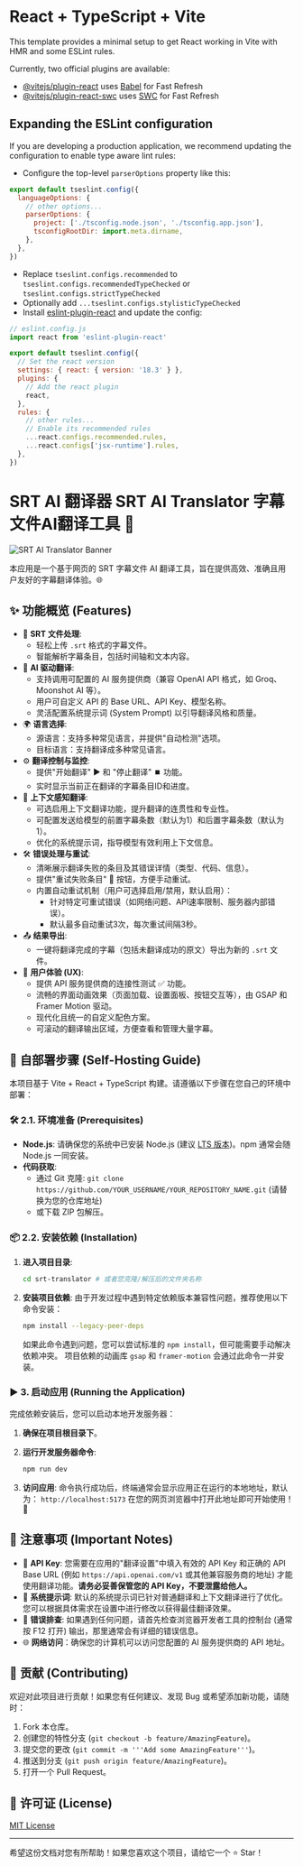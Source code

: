 # React + TypeScript + Vite

This template provides a minimal setup to get React working in Vite with HMR and some ESLint rules.

Currently, two official plugins are available:

- [@vitejs/plugin-react](https://github.com/vitejs/vite-plugin-react/blob/main/packages/plugin-react/README.md) uses [Babel](https://babeljs.io/) for Fast Refresh
- [@vitejs/plugin-react-swc](https://github.com/vitejs/vite-plugin-react-swc) uses [SWC](https://swc.rs/) for Fast Refresh

## Expanding the ESLint configuration

If you are developing a production application, we recommend updating the configuration to enable type aware lint rules:

- Configure the top-level `parserOptions` property like this:

```js
export default tseslint.config({
  languageOptions: {
    // other options...
    parserOptions: {
      project: ['./tsconfig.node.json', './tsconfig.app.json'],
      tsconfigRootDir: import.meta.dirname,
    },
  },
})
```

- Replace `tseslint.configs.recommended` to `tseslint.configs.recommendedTypeChecked` or `tseslint.configs.strictTypeChecked`
- Optionally add `...tseslint.configs.stylisticTypeChecked`
- Install [eslint-plugin-react](https://github.com/jsx-eslint/eslint-plugin-react) and update the config:

```js
// eslint.config.js
import react from 'eslint-plugin-react'

export default tseslint.config({
  // Set the react version
  settings: { react: { version: '18.3' } },
  plugins: {
    // Add the react plugin
    react,
  },
  rules: {
    // other rules...
    // Enable its recommended rules
    ...react.configs.recommended.rules,
    ...react.configs['jsx-runtime'].rules,
  },
})
```

# SRT AI 翻译器 SRT AI Translator 字幕文件AI翻译工具 🚀

![SRT AI Translator Banner](https://your-image-url-here.com/banner.png) <!-- 建议您创建一个项目横幅图片并替换此链接 -->

本应用是一个基于网页的 SRT 字幕文件 AI 翻译工具，旨在提供高效、准确且用户友好的字幕翻译体验。🌐

## ✨ 功能概览 (Features)

*   📄 **SRT 文件处理**:
    *   轻松上传 `.srt` 格式的字幕文件。
    *   智能解析字幕条目，包括时间轴和文本内容。
*   🤖 **AI 驱动翻译**:
    *   支持调用可配置的 AI 服务提供商（兼容 OpenAI API 格式，如 Groq、Moonshot AI 等）。
    *   用户可自定义 API 的 Base URL、API Key、模型名称。
    *   灵活配置系统提示词 (System Prompt) 以引导翻译风格和质量。
*   🌍 **语言选择**:
    *   源语言：支持多种常见语言，并提供"自动检测"选项。
    *   目标语言：支持翻译成多种常见语言。
*   ⚙️ **翻译控制与监控**:
    *   提供"开始翻译" ▶️ 和 "停止翻译" ⏹️ 功能。
    *   实时显示当前正在翻译的字幕条目ID和进度。
*   🔗 **上下文感知翻译**:
    *   可选启用上下文翻译功能，提升翻译的连贯性和专业性。
    *   可配置发送给模型的前置字幕条数（默认为1）和后置字幕条数（默认为1）。
    *   优化的系统提示词，指导模型有效利用上下文信息。
*   🛠️ **错误处理与重试**:
    *   清晰展示翻译失败的条目及其错误详情（类型、代码、信息）。
    *   提供"重试失败条目" 🔁 按钮，方便手动重试。
    *   内置自动重试机制（用户可选择启用/禁用，默认启用）：
        *   针对特定可重试错误（如网络问题、API速率限制、服务器内部错误）。
        *   默认最多自动重试3次，每次重试间隔3秒。
*   📤 **结果导出**:
    *   一键将翻译完成的字幕（包括未翻译成功的原文）导出为新的 `.srt` 文件。
*   🎨 **用户体验 (UX)**:
    *   提供 API 服务提供商的连接性测试 ✅ 功能。
    *   流畅的界面动画效果（页面加载、设置面板、按钮交互等），由 GSAP 和 Framer Motion 驱动。
    *   现代化且统一的自定义配色方案。
    *   可滚动的翻译输出区域，方便查看和管理大量字幕。

## 🚀 自部署步骤 (Self-Hosting Guide)

本项目基于 Vite + React + TypeScript 构建。请遵循以下步骤在您自己的环境中部署：

### 🛠️ 2.1. 环境准备 (Prerequisites)

*   **Node.js**: 请确保您的系统中已安装 Node.js (建议 [LTS 版本](https://nodejs.org/))。npm 通常会随 Node.js 一同安装。
*   **代码获取**:
    *   通过 Git 克隆: `git clone https://github.com/YOUR_USERNAME/YOUR_REPOSITORY_NAME.git` (请替换为您的仓库地址)
    *   或下载 ZIP 包解压。

### 📦 2.2. 安装依赖 (Installation)

1.  **进入项目目录**:
    ```bash
    cd srt-translator # 或者您克隆/解压后的文件夹名称
    ```

2.  **安装项目依赖**:
    由于开发过程中遇到特定依赖版本兼容性问题，推荐使用以下命令安装：
    ```bash
    npm install --legacy-peer-deps
    ```
    如果此命令遇到问题，您可以尝试标准的 `npm install`，但可能需要手动解决依赖冲突。
    项目依赖的动画库 `gsap` 和 `framer-motion` 会通过此命令一并安装。

### ▶️ 3. 启动应用 (Running the Application)

完成依赖安装后，您可以启动本地开发服务器：

1.  **确保在项目根目录下**。

2.  **运行开发服务器命令**:
    ```bash
    npm run dev
    ```

3.  **访问应用**:
    命令执行成功后，终端通常会显示应用正在运行的本地地址，默认为：
    `http://localhost:5173`
    在您的网页浏览器中打开此地址即可开始使用！ 🎉

## 📝 注意事项 (Important Notes)

*   🔑 **API Key**: 您需要在应用的"翻译设置"中填入有效的 API Key 和正确的 API Base URL (例如 `https://api.openai.com/v1` 或其他兼容服务商的地址) 才能使用翻译功能。**请务必妥善保管您的 API Key，不要泄露给他人。**
*   🧠 **系统提示词**: 默认的系统提示词已针对普通翻译和上下文翻译进行了优化。您可以根据具体需求在设置中进行修改以获得最佳翻译效果。
*   🐛 **错误排查**: 如果遇到任何问题，请首先检查浏览器开发者工具的控制台 (通常按 F12 打开) 输出，那里通常会有详细的错误信息。
*   🌐 **网络访问**：确保您的计算机可以访问您配置的 AI 服务提供商的 API 地址。

## 🤝 贡献 (Contributing)

欢迎对此项目进行贡献！如果您有任何建议、发现 Bug 或希望添加新功能，请随时：
1.  Fork 本仓库。
2.  创建您的特性分支 (`git checkout -b feature/AmazingFeature`)。
3.  提交您的更改 (`git commit -m '''Add some AmazingFeature'''`)。
4.  推送到分支 (`git push origin feature/AmazingFeature`)。
5.  打开一个 Pull Request。

## 📄 许可证 (License)

[MIT License](LICENSE.md) <!-- 您可以后续添加一个 MIT 许可证文件 -->

---
希望这份文档对您有所帮助！如果您喜欢这个项目，请给它一个 ⭐ Star！
